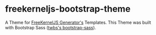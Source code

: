 # freekerneljs-bootstrap-theme
A Theme for [FreeKernelJS Generator's](https://github.com/FreeKernelJS/generator-freekerneljs) Templates. This Theme was built with Bootstrap Sass ([twbs's bootstrap-sass](https://github.com/twbs/bootstrap-sass)).
